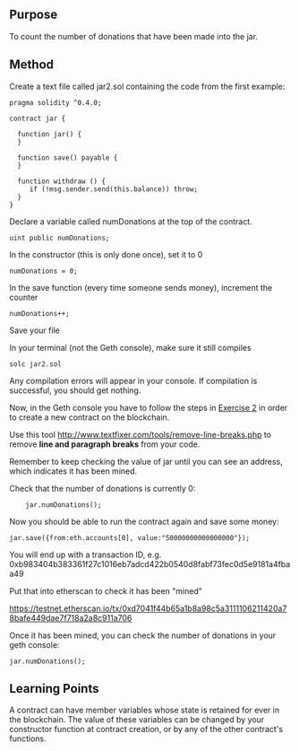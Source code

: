 ## Purpose 

To count the number of donations that have been made into the jar.

## Method

Create a text file called jar2.sol containing the code from the first example:

```
pragma solidity ^0.4.0;

contract jar {

  function jar() {
  }

  function save() payable {
  }

  function withdraw () {
     if (!msg.sender.send(this.balance)) throw;
  }
}
```

Declare a variable called numDonations at the top of the contract.

    uint public numDonations;
    
In the constructor (this is only done once), set it to 0

    numDonations = 0;

In the save function (every time someone sends money), increment the counter

    numDonations++;
    
Save your file

In your terminal (not the Geth console), make sure it still compiles

    solc jar2.sol

Any compilation errors will appear in your console. 
If compilation is successful, you should get nothing.

Now, in the Geth console you have to follow the steps in [Exercise 2](https://gist.github.com/danmermel/66c87ffb1b6174999762c45d5251ffdf) in order to create a new contract on the blockchain.

Use this tool http://www.textfixer.com/tools/remove-line-breaks.php to remove **line and paragraph breaks** from your code.

Remember to keep checking the value of jar until you can see an address, which indicates it has been mined.

Check that the number of donations is currently 0:

```
    jar.numDonations();
```

Now you should be able to run the contract again and save some money:

    jar.save({from:eth.accounts[0], value:"50000000000000000"});

You will end up with a transaction ID, e.g. 0xb983404b383361f27c1016eb7adcd422b0540d8fabf73fec0d5e9181a4fbaa49

Put that into etherscan to check it has been "mined"

https://testnet.etherscan.io/tx/0xd7041f44b65a1b8a98c5a3111106211420a78bafe449dae7f718a2a8c911a706

Once it has been mined, you can check the number of donations in your geth console:

    jar.numDonations();
    
    
## Learning Points

A contract can have member variables whose state is retained for ever in the blockchain. The value of these variables can be changed by your constructor function at contract creation, or by any of the other contract's functions.
